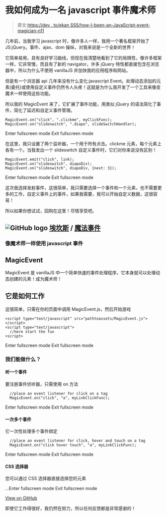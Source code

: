 # 我如何成为一名 javascript 事件魔术师

> 原文:[https://dev . to/ekan SSS/how-I-been-an-JavaScript-event-magician-n11](https://dev.to/ekansss/how-i-become-an-javascript-event-magician-n11)

几年前，当我学习 javascript 时，像许多人一样，我用一个著名框架开始了 JS:jQuery。事件、ajax、dom 操纵，对我来说是一个全新的世界！

它简单易用，具有良好学习曲线，但现在我清楚地看到了它的局限性，像许多框架一样，它非常慢，而且有了新的 navigator，许多 jQuery 特性都直接包含在浏览器中，所以为什么不使用 vanillaJS 并加快我的应用程序和网站。

但是有一个浏览器 api 几年来没有什么变化:javascript Event。处理动态添加的元素(委托)或使用自定义事件仍然令人头疼！这就是为什么我开发了一个工具来像变魔术一样使用这些功能。

所以我的 MagicEvent 来了，它扩展了事件功能，用类似 jQuery 的语法简化了事件，简化了延迟和自定义事件管理。

```
MagicEvent.on("click", ".clickme", myClickFunc);
MagicEvent.on("slideswitch", ".diapo", slideSwitchHandler); 
```

Enter fullscreen mode Exit fullscreen mode

在这里，我只设置了两个监听器，一个用于所有点击。clickme 元素，每个元素上各有一个。当我发出一个 slideswitch 自定义事件时，它们对你来说没有区别！

```
MagicEvent.emit("click", link);
MagicEvent.on("slideswitch", diapoDiv);
MagicEvent.on("slideswitch", diapoDiv, {next: 3}); 
```

Enter fullscreen mode Exit fullscreen mode

这次我选择发射事件，这很简单，我只需要选择一个事件和一个元素，也不需要更多的工作，自定义事件上的事件，如果我需要，我可以开始自定义数据，这很容易！

所以如果你想试试，回购在这里！尽情享受吧。

## ![GitHub logo](../Images/292a238c61c5611a7f4d07a21d9e8e0a.png) [埃坎斯](https://github.com/ekanSSS) / [魔法事件](https://github.com/ekanSSS/MagicEvent)

### 像魔术师一样使用 javascript 事件

<article class="markdown-body entry-content container-lg" itemprop="text">

# MagicEvent

MagicEvent 是 vanillaJS 中一个简单快速的事件处理程序，它本身就可以处理动态创建的元素！成为魔术师！

## 它是如何工作

这很简单，只需在你的页面中调用 MagicEvent.js，然后开始游戏

```
<script type="text/javascript" src="pathtoassets/MagicEvent.js"></script>
<script type="text/javascript">
  //here start the fun
<script>
```

Enter fullscreen mode Exit fullscreen mode

### 我们能做什么？

#### 听一个事件

要注册事件侦听器，只需使用 on 方法

```
  //place an event listener for click on a tag
  MagicEvent.on("click", "a", myLinkClickFunc);
```

Enter fullscreen mode Exit fullscreen mode

#### 一次多个事件

它一次性处理多个事件绑定

```
  //place an event listener for click, hover and touch on a tag
  MagicEvent.on("click hover touch", "a", myLinkClickFunc);
```

Enter fullscreen mode Exit fullscreen mode

#### CSS 选择器

您可以通过 CSS 选择器直接选择您的元素

…Enter fullscreen mode Exit fullscreen mode</article>

[View on GitHub](https://github.com/ekanSSS/MagicEvent)

即使它工作得很好，我仍然在努力，所以任何反馈都是非常感谢的！